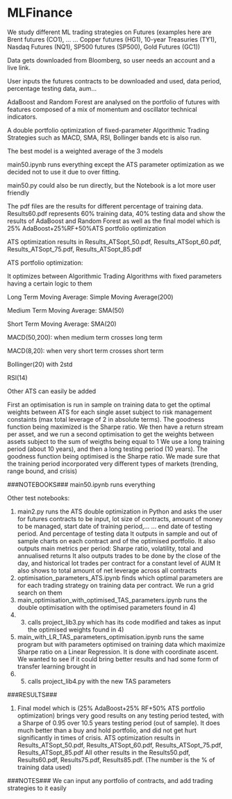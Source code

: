 # MLFinance
We study different ML trading strategies on Futures (examples here are Brent futures (CO1), ...
... Copper futures (HG1), 10-year Treasuries (TY1), Nasdaq Futures (NQ1), SP500 futures (SP500), Gold Futures (GC1))

Data gets downloaded from Bloomberg, so user needs an account and a live link. 

User inputs the futures contracts to be downloaded and used, data period, percentage testing data, aum...

AdaBoost and Random Forest are analysed on the portfolio of futures with features composed of a mix of momentum and oscillator technical indicators.

A double portfolio optimization of fixed-parameter Algorithmic Trading Strategies such as MACD, SMA, RSI, Bollinger bands etc is also run.

The best model is a weighted average of the 3 models

main50.ipynb runs everything except the ATS parameter optimization as we decided not to use it due to over fitting. 

main50.py could also be run directly, but the Notebook is a lot more user friendly

The pdf files are the results for different percentage of training data. Results60.pdf represents 60% training data, 40% testing data and show the results of AdaBoost and Random Forest as well as the final model which is 25% AdaBoost+25%RF+50%ATS portfolio optimization

ATS optimization results in Results_ATSopt_50.pdf, Results_ATSopt_60.pdf, Results_ATSopt_75.pdf, Results_ATSopt_85.pdf

ATS portfolio optimization:

It optimizes between Algorithmic Trading Algorithms with fixed parameters having a certain logic to them

Long Term Moving Average: Simple Moving Average(200)

Medium Term Moving Average: SMA(50)

Short Term Moving Average: SMA(20)

MACD(50,200): when medium term crosses long term

MACD(8,20): when very short term crosses short term

Bollinger(20) with 2std

RSI(14)

Other ATS can easily be added

First an optimisation is run in sample on training data to get the optimal weights between ATS for each single asset subject to risk management constaints 
(max total leverage of 2 in absolute terms). The goodness function being maximized is the Sharpe ratio. 
We then have a return stream per asset, and we run a second optimisation to get the weights between assets subject to the sum of weigths being equal to 1
We use a long training period (about 10 years), and then a long testing period (10 years). The goodness function being optimised is the Sharpe ratio.
We made sure that the training period incorporated very different types of markets (trending, range bound, and crisis)

###NOTEBOOKS###
main50.ipynb runs everything

Other test notebooks: 

1) main2.py runs the ATS double optimization in Python and asks the user for futures contracts to be input, lot size of contracts, amount of money to be managed, start date of training period,...
   ... end date of testing period. And percentage of testing data
   It outputs in sample and out of sample charts on each contract and of the optimised portfolio. It also outputs main metrics per period:
   Sharpe ratio, volatility, total and annualised returns
   It also outputs trades to be done by the close of the day, and historical lot trades per contract for a constant level of AUM
   It also shows to total amount of net leverage across all contracts
2) optimisation_parameters_ATS.ipynb finds which optimal parameters are for each trading strategy on training data per contract. We run a grid search on them
3) main_optimisation_with_optimised_TAS_parameters.ipynb runs the double optimisation with the optimised parameters found in 4)
4) 3) calls project_lib3.py which has its code modified and takes as input the optimised weights found in 4)
5) main_with_LR_TAS_parameters_optimisation.ipynb runs the same program but with parameters optimised on training data which maximize Sharpe ratio on a Linear Regression. 
   It is done with coordinate ascent. We wanted to see if it could bring better results and had some form of transfer learning brought in
6) 5) calls project_lib4.py with the new TAS parameters

   
###RESULTS###

1) Final model which is (25% AdaBoost+25% RF+50% ATS portfolio optimization) brings very good results on any testing period tested, with a Sharpe of 0.95 over 10.5 years testing period (out of sample). It does much better than a buy and hold portfolio, and did not get hurt significantly in times of crisis.
ATS optimization results in Results_ATSopt_50.pdf, Results_ATSopt_60.pdf, Results_ATSopt_75.pdf, Results_ATSopt_85.pdf
All other results in the Results50.pdf, Results60.pdf, Results75.pdf, Results85.pdf. (The number is the % of training data used)


###NOTES###
We can input any portfolio of contracts, and add trading strategies to it easily
